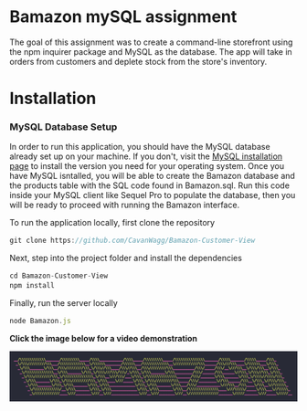 # Bamazon mySQL assignment

The goal of this assignment was to create a command-line storefront using the npm inquirer package and MySQL as the database. The app will take in orders from customers and deplete stock from the store's inventory. 

# Installation

### MySQL Database Setup
In order to run this application, you should have the MySQL database already set up on your machine. If you don't, visit the [MySQL installation page](https://dev.mysql.com/doc/refman/5.6/en/installing.html) to install the version you need for your operating system. Once you have MySQL isntalled, you will be able to create the Bamazon database and the products table with the SQL code found in Bamazon.sql. Run this code inside your MySQL client like Sequel Pro to populate the database, then you will be ready to proceed with running the Bamazon interface.

To run the application locally, first clone the repository
```javascript
git clone https://github.com/CavanWagg/Bamazon-Customer-View
```
Next, step into the project folder and install the dependencies
```javascript
cd Bamazon-Customer-View
npm install
```
Finally, run the server locally
```javascript
node Bamazon.js
```

**Click the image below for a video demonstration**

<a href="https://cl.ly/1w2D1J45193B">![Foo](Bamazon.png)</a>

